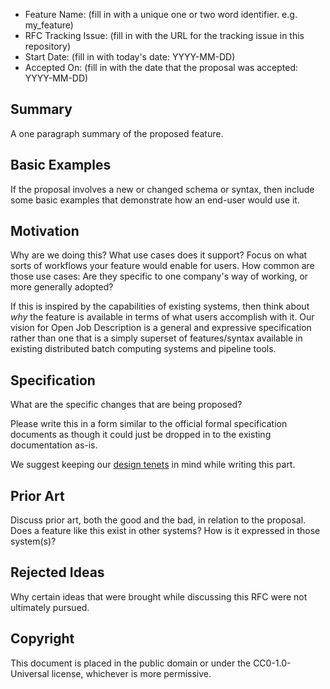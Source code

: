 
* Feature Name: (fill in with a unique one or two word identifier. e.g. my_feature)
* RFC Tracking Issue: (fill in with the URL for the tracking issue in this repository)
* Start Date: (fill in with today's date: YYYY-MM-DD)
* Accepted On: (fill in with the date that the proposal was accepted: YYYY-MM-DD)

## Summary

A one paragraph summary of the proposed feature.

## Basic Examples

If the proposal involves a new or changed schema or syntax, then include some basic examples
that demonstrate how an end-user would use it.

## Motivation

Why are we doing this? What use cases does it support? Focus on what sorts of workflows your
feature would enable for users. How common are those use cases: Are they specific to one
company's way of working, or more generally adopted?

If this is inspired by the capabilities of existing systems, then think about *why* the feature
is available in terms of what users accomplish with it. Our vision for Open Job Description is a
general and expressive specification rather than one that is a simply superset of features/syntax
available in existing distributed batch computing systems and pipeline tools.

## Specification

What are the specific changes that are being proposed?

Please write this in a form similar to the official formal specification documents as though
it could just be dropped in to the existing documentation as-is.

We suggest keeping our [design tenets] in mind while writing this part.

[design tenets]: https://github.com/OpenJobDescription/openjd-specifications/wiki/Design-Tenets

## Prior Art

Discuss prior art, both the good and the bad, in relation to the proposal. Does a feature
like this exist in other systems? How is it expressed in those system(s)?

## Rejected Ideas

Why certain ideas that were brought while discussing this RFC were not ultimately pursued.

## Copyright

This document is placed in the public domain or under the CC0-1.0-Universal license, whichever is more permissive.